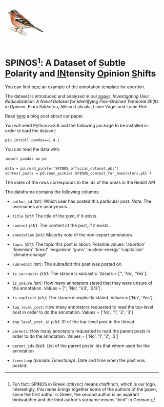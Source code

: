 
<img src="SPINOS.jpeg" width="128"/> 

# SPINOS[^note]: A Dataset of <ins>S</ins>ubtle <ins>P</ins>olarity and <ins>IN</ins>tensity <ins>O</ins>pinion <ins>S</ins>hifts
You can find <a href="https://rawcdn.githack.com/caisa-lab/SPINOS-dataset/8adb8d3100632044378c44d5433b8226b306be26/annotation_template/annotation_template_example_abortion.html" target="_blank"> here</a> an example of the annotation template for abortion. 

The dataset is introduced and analyzed in our<a href="https://arxiv.org/abs/2204.10190" target="_blank"> paper</a>: *Investigating User Radicalization: A Novel Dataset for Identifying Fine-Grained Temporal Shifts in Opinion*, Flora Sakketou, Allison Lahnala, Liane Vogel and Lucie Flek

Read <a href="https://caisa-lab.github.io/2022/04/08/LREC-spinos.html" target="_blank"> here</a> a blog post about our paper.


You will need Python>=3.8 and the following package to be installed in order to load the dataset:
```
pip install pandas==1.4.1
```

You can read the data with:
```
import pandas as pd

data = pd.read_pickle('SPINOS_official_dataset.pkl')
context_posts = pd.read_pickle('SPINOS_context_for_annotators.pkl')
```
The index of the rows corresponds to the ids of the posts in the Reddit API

The dataframe contains the following columns:

- `author_id` *(str)*: Which user has posted this particular post. *Note:* The usernames are anonymous.

- `title` *(str)*: The title of the post, if it exists.

- `content` *(str)*: The content of the post, if it exists.

- `annotation` *(str)*: Majority vote of the non-expert annotators.

- `topic` *(str)*: The topic this post is about. Possible values: 'abortion' 'feminism' 'brexit' 'veganism' 'guns' 'nuclear-energy'
 'capitalism' 'climate-change'

 - `subreddit` *(str)*: The subreddit this post was posted on.

- `is_sarcastic` *(str)*: The stance is sarcastic. Values = \['', 'No', 'Yes'\].

- `is_unsure` *(str)*: How many annotators stated that they were unsure of the annotation. Values = \['', 'No', '1/3', '2/3'\].

- `is_explicit` *(str)*: The stance is explicitly stated. Values = \['No', 'Yes'\].

- `top_level_post`:  How many annotators requested to read the top-level post in order to do the annotation. Values = \['No', '1', '2', '3'\]

- `top_level_post_id` *(str)*: ID of the top-level post in the thread 

- `parents`:  How many annotators requested to read the parent posts in order to do the annotation. Values = \['No', '1', '2', '3'\]

- `parent_ids` *(list)*: List of the parent posts' ids that where used for the annotation

- `timestamp` *(pandas Timestamp)*: Date and time when the post was posted.

---



[^note]: Fun fact: SPINOS in Greek (σπίνος) means chaffinch, which is our logo. Interestigly, this name brings together some of the authors of the paper, since the first author is Greek, the second author is an aspirant birdwatcher and the third author's surname means "bird" in German.
